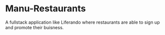 # Manu-Restaurants

A fullstack application like Liferando where restaurants are able to sign up and promote their buisness.